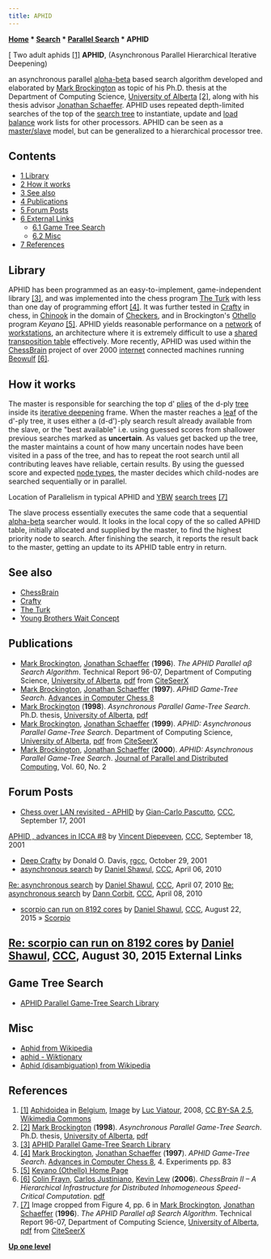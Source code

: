 ```yaml
---
title: APHID
---
```

**[Home](Home "Home") * [Search](Search "Search") * [Parallel Search](Parallel_Search "Parallel Search") * APHID**

\[ Two adult aphids <a id="cite-note-1" href="#cite-ref-1">[1]</a>
**APHID**, (Asynchronous Parallel Hierarchical Iterative Deepening)

an asynchronous parallel [alpha-beta](Alpha-Beta "Alpha-Beta") based search algorithm developed and elaborated by [Mark Brockington](Mark_Brockington "Mark Brockington") as topic of his Ph.D. thesis at the Department of Computing Science, [University of Alberta](University_of_Alberta "University of Alberta") <a id="cite-note-2" href="#cite-ref-2">[2]</a>, along with his thesis advisor [Jonathan Schaeffer](Jonathan_Schaeffer "Jonathan Schaeffer"). APHID uses repeated depth-limited searches of the top of the [search tree](Search_Tree "Search Tree") to instantiate, update and [load balance](<https://en.wikipedia.org/wiki/Load_balancing_(computing)>) work lists for other processors. APHID can be seen as a [master/slave](<https://en.wikipedia.org/wiki/Master/slave_(technology)>) model, but can be generalized to a hierarchical processor tree.

## Contents

- [1 Library](#library)
- [2 How it works](#how-it-works)
- [3 See also](#see-also)
- [4 Publications](#publications)
- [5 Forum Posts](#forum-posts)
- [6 External Links](#external-links)
  - [6.1 Game Tree Search](#game-tree-search)
  - [6.2 Misc](#misc)
- [7 References](#references)

## Library

APHID has been programmed as an easy-to-implement, game-independent library <a id="cite-note-3" href="#cite-ref-3">[3]</a>, and was implemented into the chess program [The Turk](The_Turk "The Turk") with less than one day of programming effort <a id="cite-note-4" href="#cite-ref-4">[4]</a>. It was further tested in [Crafty](Crafty "Crafty") in chess, in [Chinook](<https://en.wikipedia.org/wiki/Chinook_(draughts_player)>) in the domain of [Checkers](Checkers "Checkers"), and in Brockington's [Othello](Othello "Othello") program *Keyano* <a id="cite-note-5" href="#cite-ref-5">[5]</a>. APHID yields reasonable performance on a [network](https://en.wikipedia.org/wiki/Computer_network) of [workstations](https://en.wikipedia.org/wiki/Workstation), an architecture where it is extremely difficult to use a [shared transposition table](Shared_Hash_Table "Shared Hash Table") effectively. More recently, APHID was used within the [ChessBrain](ChessBrain "ChessBrain") project of over 2000 [internet](https://en.wikipedia.org/wiki/Internet) connected machines running [Beowulf](Beowulf "Beowulf") <a id="cite-note-6" href="#cite-ref-6">[6]</a>.

## How it works

The master is responsible for searching the top d' [plies](Ply "Ply") of the d-ply [tree](Search_Tree "Search Tree") inside its [iterative deepening](Iterative_Deepening "Iterative Deepening") frame. When the master reaches a [leaf](Leaf_Node "Leaf Node") of the d'-ply tree, it uses either a (d-d')-ply search result already available from the slave, or the "best available" i.e. using guessed scores from shallower previous searches marked as **uncertain**. As values get backed up the tree, the master maintains a count of how many uncertain nodes have been visited in a pass of the tree, and has to repeat the root search until all contributing leaves have reliable, certain results. By using the guessed score and expected [node types](Node_Types "Node Types"), the master decides which child-nodes are searched sequentially or in parallel.

[](File:Aphidybw.jpg)
Location of Parallelism in typical APHID and [YBW](Young_Brothers_Wait_Concept "Young Brothers Wait Concept") [search trees](Search_Tree "Search Tree") <a id="cite-note-7" href="#cite-ref-7">[7]</a>

The slave process essentially executes the same code that a sequential [alpha-beta](Alpha-Beta "Alpha-Beta") searcher would. It looks in the local copy of the so called APHID table, initially allocated and supplied by the master, to find the highest priority node to search. After finishing the search, it reports the result back to the master, getting an update to its APHID table entry in return.

## See also

- [ChessBrain](ChessBrain "ChessBrain")
- [Crafty](Crafty "Crafty")
- [The Turk](The_Turk "The Turk")
- [Young Brothers Wait Concept](Young_Brothers_Wait_Concept "Young Brothers Wait Concept")

## Publications

- [Mark Brockington](Mark_Brockington "Mark Brockington"), [Jonathan Schaeffer](Jonathan_Schaeffer "Jonathan Schaeffer") (**1996**). *The APHID Parallel αβ Search Algorithm*. Technical Report 96-07, Department of Computing Science, [University of Alberta](University_of_Alberta "University of Alberta"), [pdf](http://citeseerx.ist.psu.edu/viewdoc/download?doi=10.1.1.23.8215&rep=rep1&type=pdf) from [CiteSeerX](https://en.wikipedia.org/wiki/CiteSeerX)
- [Mark Brockington](Mark_Brockington "Mark Brockington"), [Jonathan Schaeffer](Jonathan_Schaeffer "Jonathan Schaeffer") (**1997**). *APHID Game-Tree Search*. [Advances in Computer Chess 8](Advances_in_Computer_Chess_8 "Advances in Computer Chess 8")
- [Mark Brockington](Mark_Brockington "Mark Brockington") (**1998**). *Asynchronous Parallel Game-Tree Search*. Ph.D. thesis, [University of Alberta](University_of_Alberta "University of Alberta"), [pdf](http://www.collectionscanada.gc.ca/obj/s4/f2/dsk2/ftp02/NQ29023.pdf)
- [Mark Brockington](Mark_Brockington "Mark Brockington"), [Jonathan Schaeffer](Jonathan_Schaeffer "Jonathan Schaeffer") (**1999**). *APHID: Asynchronous Parallel Game-Tree Search*. Department of Computing Science, [University of Alberta](University_of_Alberta "University of Alberta"), [pdf](http://citeseerx.ist.psu.edu/viewdoc/download?doi=10.1.1.33.9870&rep=rep1&type=pdf) from [CiteSeerX](https://en.wikipedia.org/wiki/CiteSeerX)
- [Mark Brockington](Mark_Brockington "Mark Brockington"), [Jonathan Schaeffer](Jonathan_Schaeffer "Jonathan Schaeffer") (**2000**). *APHID: Asynchronous Parallel Game-Tree Search*. [Journal of Parallel and Distributed Computing](https://www.journals.elsevier.com/journal-of-parallel-and-distributed-computing), Vol. 60, No. 2

## Forum Posts

- [Chess over LAN revisited - APHID](https://www.stmintz.com/ccc/index.php?id=189126) by [Gian-Carlo Pascutto](Gian-Carlo_Pascutto "Gian-Carlo Pascutto"), [CCC](CCC "CCC"), September 17, 2001

[APHID , advances in ICCA #8](https://www.stmintz.com/ccc/index.php?id=189259) by [Vincent Diepeveen](Vincent_Diepeveen "Vincent Diepeveen"), [CCC](CCC "CCC"), September 18, 2001

- [Deep Crafty](https://groups.google.com/d/msg/rec.games.chess.computer/3Z5eCrUmA5U/x_eLJS4kELEJ) by Donald O. Davis, [rgcc](Computer_Chess_Forums "Computer Chess Forums"), October 29, 2001
- [asynchronous search](http://www.talkchess.com/forum/viewtopic.php?t=33652) by [Daniel Shawul](Daniel_Shawul "Daniel Shawul"), [CCC](CCC "CCC"), April 06, 2010

[Re: asynchronous search](http://www.talkchess.com/forum/viewtopic.php?t=33652&start=8) by [Daniel Shawul](Daniel_Shawul "Daniel Shawul"), [CCC](CCC "CCC"), April 07, 2010
[Re: asynchronous search](http://www.talkchess.com/forum/viewtopic.php?t=33652&start=11) by [Dann Corbit](Dann_Corbit "Dann Corbit"), [CCC](CCC "CCC"), April 08, 2010

- [scorpio can run on 8192 cores](http://www.talkchess.com/forum/viewtopic.php?t=57343) by [Daniel Shawul](Daniel_Shawul "Daniel Shawul"), [CCC](CCC "CCC"), August 22, 2015 » [Scorpio](Scorpio "Scorpio")

## [Re: scorpio can run on 8192 cores](http://www.talkchess.com/forum/viewtopic.php?t=57343&start=8) by [Daniel Shawul](Daniel_Shawul "Daniel Shawul"), [CCC](CCC "CCC"), August 30, 2015 External Links

## Game Tree Search

- [APHID Parallel Game-Tree Search Library](http://webdocs.cs.ualberta.ca/~games/aphid/index.html)

## Misc

- [Aphid from Wikipedia](https://en.wikipedia.org/wiki/Aphid)
- [aphid - Wiktionary](https://en.wiktionary.org/wiki/aphid)
- [Aphid (disambiguation) from Wikipedia](<https://en.wikipedia.org/wiki/Aphid_(disambiguation)>)

## References

1. <a id="cite-ref-1" href="#cite-note-1">[1]</a> [Aphidoidea](https://en.wikipedia.org/wiki/Aphid) in [Belgium](https://en.wikipedia.org/wiki/Belgium), [Image](https://commons.wikimedia.org/wiki/File:Aphidoidea_puceron_Luc_Viatour.jpg) by [Luc Viatour](https://commons.wikimedia.org/wiki/User:Lviatour), 2008, [CC BY-SA 2.5](https://creativecommons.org/licenses/by-sa/2.5/deed.en), [Wikimedia Commons](https://en.wikipedia.org/wiki/Wikimedia_Commons)
1. <a id="cite-ref-2" href="#cite-note-2">[2]</a> [Mark Brockington](Mark_Brockington "Mark Brockington") (**1998**). *Asynchronous Parallel Game-Tree Search*. Ph.D. thesis, [University of Alberta](University_of_Alberta "University of Alberta"), [pdf](http://www.collectionscanada.gc.ca/obj/s4/f2/dsk2/ftp02/NQ29023.pdf)
1. <a id="cite-ref-3" href="#cite-note-3">[3]</a> [APHID Parallel Game-Tree Search Library](http://webdocs.cs.ualberta.ca/~games/aphid/index.html)
1. <a id="cite-ref-4" href="#cite-note-4">[4]</a> [Mark Brockington](Mark_Brockington "Mark Brockington"), [Jonathan Schaeffer](Jonathan_Schaeffer "Jonathan Schaeffer") (**1997**). *APHID Game-Tree Search*. [Advances in Computer Chess 8](Advances_in_Computer_Chess_8 "Advances in Computer Chess 8"), 4. Experiments pp. 83
1. <a id="cite-ref-5" href="#cite-note-5">[5]</a> [Keyano (Othello) Home Page](https://webdocs.cs.ualberta.ca/~games/keyano/)
1. <a id="cite-ref-6" href="#cite-note-6">[6]</a> [Colin Frayn](Colin_Frayn "Colin Frayn"), [Carlos Justiniano](Carlos_Justiniano "Carlos Justiniano"), [Kevin Lew](Kevin_Lew "Kevin Lew") (**2006**). *ChessBrain II – A Hierarchical Infrastructure for Distributed Inhomogeneous Speed-Critical Computation*. [pdf](http://www.chessbrain.net/docs/chessbrainII.pdf)
1. <a id="cite-ref-7" href="#cite-note-7">[7]</a> Image cropped from Figure 4, pp. 6 in [Mark Brockington](Mark_Brockington "Mark Brockington"), [Jonathan Schaeffer](Jonathan_Schaeffer "Jonathan Schaeffer") (**1996**). *The APHID Parallel αβ Search Algorithm*. Technical Report 96-07, Department of Computing Science, [University of Alberta](University_of_Alberta "University of Alberta"), [pdf](http://citeseerx.ist.psu.edu/viewdoc/download?doi=10.1.1.23.8215&rep=rep1&type=pdf) from [CiteSeerX](https://en.wikipedia.org/wiki/CiteSeerX)

**[Up one level](Parallel_Search "Parallel Search")**

